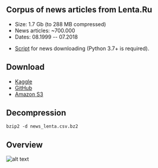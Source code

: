 ## Corpus of news articles from Lenta.Ru
* Size: 1.7 Gb (to 288 MB compressed)
* News articles: ~700.000
* Dates: 08.1999 -- 07.2018

+ [Script](../master/download_lenta.py) for news downloading (Python 3.7+ is required).


## Download
* [Kaggle](https://www.kaggle.com/yutkin/corpus-of-russian-news-articles-from-lenta/)
* [GitHub](https://github.com/yutkin/Lenta.Ru-News-Dataset/releases/download/0.2/news_lenta.csv.bz2)
* [Amazon S3](https://s3-us-west-2.amazonaws.com/lenta-news-dataset/news_lenta.csv.bz2)

## Decompression
`bzip2 -d news_lenta.csv.bz2`

## Overview

![alt text](https://s3-us-west-2.amazonaws.com/lenta-news-dataset/screenshot.png "Logo Title Text 1")
